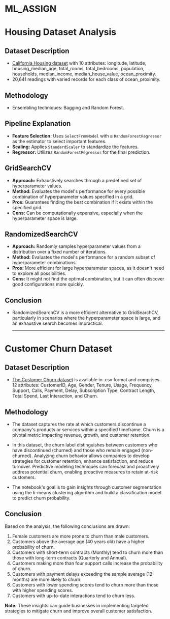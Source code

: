 # ML_ASSIGN

# Housing Dataset Analysis

## Dataset Description
- [California Housing dataset](https://scikit-learn.org/stable/modules/generated/sklearn.datasets.fetch_california_housing.html) with 10 attributes: longitude, latitude, housing_median_age, total_rooms, total_bedrooms, population, households, median_income, median_house_value, ocean_proximity.
- 20,641 readings with varied records for each class of ocean_proximity.

## Methodology
- Ensembling techniques: Bagging and Random Forest.

## Pipeline Explanation
- **Feature Selection:** Uses `SelectFromModel` with a `RandomForestRegressor` as the estimator to select important features.
- **Scaling:** Applies `StandardScaler` to standardize the features.
- **Regressor:** Utilizes `RandomForestRegressor` for the final prediction.

## GridSearchCV
- **Approach:** Exhaustively searches through a predefined set of hyperparameter values.
- **Method:** Evaluates the model's performance for every possible combination of hyperparameter values specified in a grid.
- **Pros:** Guarantees finding the best combination if it exists within the specified grid.
- **Cons:** Can be computationally expensive, especially when the hyperparameter space is large.

## RandomizedSearchCV
- **Approach:** Randomly samples hyperparameter values from a distribution over a fixed number of iterations.
- **Method:** Evaluates the model's performance for a random subset of hyperparameter combinations.
- **Pros:** More efficient for large hyperparameter spaces, as it doesn't need to explore all possibilities.
- **Cons:** It might not find the optimal combination, but it can often discover good configurations more quickly.

## Conclusion
- RandomizedSearchCV is a more efficient alternative to GridSearchCV, particularly in scenarios where the hyperparameter space is large, and an exhaustive search becomes impractical.
  _______________________________________________________________________________________________________________________________________________________________________________________________________________

  

# Customer Churn Dataset

## Dataset Description
- [The Customer Churn dataset](https://www.kaggle.com/datasets/blastchar/telco-customer-churn) is available in .csv format and comprises 12 attributes: CustomerID, Age, Gender, Tenure, Usage, Frequency, Support, Calls, Payment, Delay, Subscription Type, Contract Length, Total Spend, Last Interaction, and Churn.



## Methodology
- The dataset captures the rate at which customers discontinue a company's products or services within a specified timeframe. Churn is a pivotal metric impacting revenue, growth, and customer retention.

- In this dataset, the churn label distinguishes between customers who have discontinued (churned) and those who remain engaged (non-churned). Analyzing churn behavior allows companies to develop strategies for customer retention, enhance satisfaction, and reduce turnover. Predictive modeling techniques can forecast and proactively address potential churn, enabling proactive measures to retain at-risk customers.

- The notebook's goal is to gain insights through customer segmentation using the k-means clustering algorithm and build a classification model to predict churn probability.

## Conclusion
Based on the analysis, the following conclusions are drawn:
1. Female customers are more prone to churn than male customers.
2. Customers above the average age (40 years old) have a higher probability of churn.
3. Customers with short-term contracts (Monthly) tend to churn more than those with long-term contracts (Quarterly and Annual).
4. Customers making more than four support calls increase the probability of churn.
5. Customers with payment delays exceeding the sample average (12 months) are more likely to churn.
6. Customers with lower spending scores tend to churn more than those with higher spending scores.
7. Customers with up-to-date interactions tend to churn less.

**Note:** These insights can guide businesses in implementing targeted strategies to mitigate churn and improve overall customer satisfaction.
